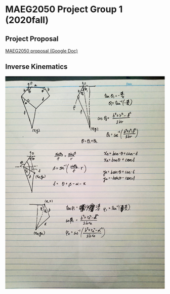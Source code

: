 # MAEG2050 Project Group 1 (2020fall) 
## Project Proposal
[MAEG2050 proposal (Google Doc)](https://docs.google.com/document/d/1hGfzVqJj8J7EWmW0Pkdcsp7leIFFPUqpIvqRC-1Z36Q/edit)

## Inverse Kinematics 

![Inverse Kinematics](Media/Inverse_kinematics.jpg)
